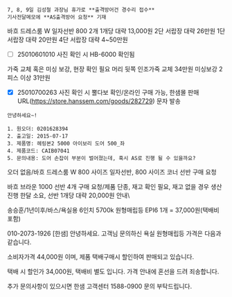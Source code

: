 ```ad-note
7, 8, 9일 김성철 과장님 휴가로 **출격방어건 경수리 접수**
기사전달메모에 **AS출격방어 요청** 기재
```


바흐 드레스룸 W 일자선반 800 2개 1개당 대략 13,000원
2단 서랍장 대략 26만원 1단 서랍장 대략 20만원 
4단 서랍장 대략 4~50만원

- [ ] 25010601010 사진 확인 시 HB-6000 확인됨

가죽 교체 혹은 미싱 보강, 현장 확인 필요
머리 뒷쪽 인조가죽 교체 34만원
미싱보강 2피스 이상 31만원

- [x] 25010700263  사진 확인 시 뿔다보 확인/온라인 구매 가능, 한샘몰 판매 URL(https://store.hanssem.com/goods/282729) 문자 발송

```
안녕하세요~!

1. 원오더: 0201628394
2. 출고일: 2015-07-17
3. 제품명: 헤링본2 5000 아이보리 도어 500_좌
4. 제품코드: CAIB07041
5. 문의내용: 도어 손잡이 부분이 벌어졌는데, 혹시 AS로 진행 될 수 있을까요?
```


오더 없음/바흐 드레스룸 W 800 사이즈 일자선반, 800 사이즈 코너 선반 구매 요청


바흐 브라운 1000 선반 4개 구매 요청/제품 단종, 재고 확인 필요, 재고 없을 경우 생산 진행 한달 소요, 선반 1개당 대략 20,000원 안내\


송승훈/1년이후/바스/욕실용 6인치 5700k 원형매립등 EPI6 1개 = 37,000원(택배비 포함)

010-2073-1926
[한샘] 안녕하세요. 고객님 
 문의하신 욕실 원형매립등 가격은 다음과 같습니다.
 
소비자가격 44,000원 이며, 
제품 택배구매시 할인하여 판매되고 있습니다.

택배 시 할인가 34,000원, 택배비 별도 입니다.
가격 안내에 혼선을 드려 죄송합니다.

추가 문의사항이 있으시면 한샘 고객센터 1588-0900 문의 부탁드립니다.